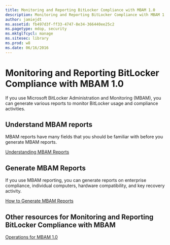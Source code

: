 ```yaml
---
title: Monitoring and Reporting BitLocker Compliance with MBAM 1.0
description: Monitoring and Reporting BitLocker Compliance with MBAM 1.0
author: jamiejdt
ms.assetid: fb497d3f-ff33-4747-8e34-366440ee25c2
ms.pagetype: mdop, security
ms.mktglfcycl: manage
ms.sitesec: library
ms.prod: w8
ms.date: 06/16/2016
---
```



# Monitoring and Reporting BitLocker Compliance with MBAM 1.0


If you use Microsoft BitLocker Administration and Monitoring (MBAM), you can generate various reports to monitor BitLocker usage and compliance activities.

## Understand MBAM reports


MBAM reports have many fields that you should be familiar with before you generate MBAM reports.

[Understanding MBAM Reports](understanding-mbam-reports-mbam-1.md)

## Generate MBAM Reports


If you use MBAM reporting, you can generate reports on enterprise compliance, individual computers, hardware compatibility, and key recovery activity.

[How to Generate MBAM Reports](how-to-generate-mbam-reports-mbam-1.md)

## Other resources for Monitoring and Reporting BitLocker Compliance with MBAM


[Operations for MBAM 1.0](operations-for-mbam-10.md)

 

 





